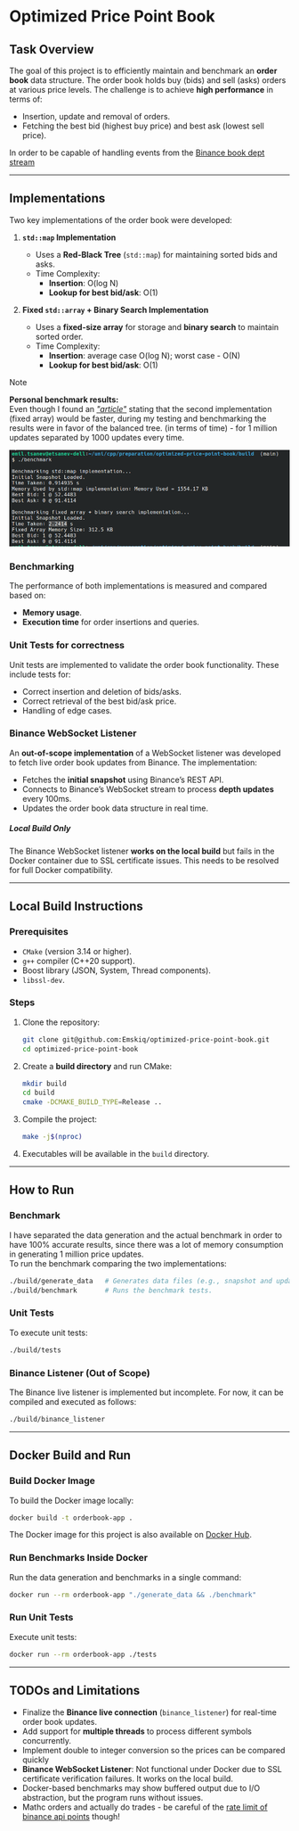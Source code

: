 # **Optimized Price Point Book**


## **Task Overview**

The goal of this project is to efficiently maintain and benchmark an **order book** data structure. The order book holds buy (bids) and sell (asks) orders at various price levels. The challenge is to achieve **high performance** in terms of:
- Insertion, update and removal of orders.
- Fetching the best bid (highest buy price) and best ask (lowest sell price).

In order to be capable of handling events from the [Binance book dept stream](https://developers.binance.com/docs/binance-spot-api-docs/web-socket-streams#diff-depth-stream)

---

## **Implementations**

Two key implementations of the order book were developed:

1. **`std::map` Implementation**
   - Uses a **Red-Black Tree** (`std::map`) for maintaining sorted bids and asks.
   - Time Complexity:
     - **Insertion**: O(log N)
     - **Lookup for best bid/ask**: O(1)

2. **Fixed `std::array` + Binary Search Implementation**
   - Uses a **fixed-size array** for storage and **binary search** to maintain sorted order.
   - Time Complexity:
     - **Insertion**: average case O(log N); worst case - O(N)
     - **Lookup for best bid/ask**: O(1)


> [!NOTE]
> **Personal benchmark results:**<br>
> Even though I found an [*"article"*](https://gist.github.com/halfelf/db1ae032dc34278968f8bf31ee999a25) stating that the second implementation (fixed array) would be faster, during my testing and benchmarking the results were in favor of the balanced tree. (in terms of time) - for 1 million updates separated by 1000 updates every time.

![Benchmark Results of 1 million updates](benchmark-1-million-updates.png)

### **Benchmarking**
The performance of both implementations is measured and compared based on:
- **Memory usage**.
- **Execution time** for order insertions and queries.

### **Unit Tests for correctness**
Unit tests are implemented to validate the order book functionality. These include tests for:
- Correct insertion and deletion of bids/asks.
- Correct retrieval of the best bid/ask price.
- Handling of edge cases.

### **Binance WebSocket Listener**

An **out-of-scope implementation** of a WebSocket listener was developed to fetch live order book updates from Binance. The implementation:
- Fetches the **initial snapshot** using Binance’s REST API.
- Connects to Binance’s WebSocket stream to process **depth updates** every 100ms.
- Updates the order book data structure in real time.

##### **Local Build Only**
The Binance WebSocket listener **works on the local build** but fails in the Docker container due to SSL certificate issues. This needs to be resolved for full Docker compatibility.


---

## **Local Build Instructions**

### **Prerequisites**
- `CMake` (version 3.14 or higher).
- `g++` compiler (C++20 support).
- Boost library (JSON, System, Thread components).
- `libssl-dev`.

### **Steps**
1. Clone the repository:

   ```bash
   git clone git@github.com:Emskiq/optimized-price-point-book.git
   cd optimized-price-point-book
   ```

2. Create a **build directory** and run CMake:

   ```bash
   mkdir build
   cd build
   cmake -DCMAKE_BUILD_TYPE=Release ..
   ```

3. Compile the project:

   ```bash
   make -j$(nproc)
   ```

4. Executables will be available in the `build` directory.

---

## **How to Run**

### **Benchmark**
I have separated the data generation and the actual benchmark in order to have 100% accurate results, since there was a lot of memory consumption in generating 1 million price updates.
<br>
To run the benchmark comparing the two implementations:

```bash
./build/generate_data   # Generates data files (e.g., snapshot and updates).
./build/benchmark       # Runs the benchmark tests.
```

### **Unit Tests**
To execute unit tests:

```bash
./build/tests
```

### **Binance Listener (Out of Scope)**
The Binance live listener is implemented but incomplete. For now, it can be compiled and executed as follows:

```bash
./build/binance_listener
```

---

## **Docker Build and Run**

### **Build Docker Image**
To build the Docker image locally:

```bash
docker build -t orderbook-app .
```

The Docker image for this project is also available on [Docker Hub](https://hub.docker.com/r/emilskiq/orderbook_app).

### **Run Benchmarks Inside Docker**

Run the data generation and benchmarks in a single command:

```bash
docker run --rm orderbook-app "./generate_data && ./benchmark"
```

### **Run Unit Tests**
Execute unit tests:

```bash
docker run --rm orderbook-app ./tests
```

---

## **TODOs and Limitations**

- Finalize the **Binance live connection** (`binance_listener`) for real-time order book updates.
- Add support for **multiple threads** to process different symbols concurrently.
- Implement double to integer conversion so the prices can be compared quickly
- **Binance WebSocket Listener**: Not functional under Docker due to SSL certificate verification failures. It works on the local build.
- Docker-based benchmarks may show buffered output due to I/O abstraction, but the program runs without issues.
- Mathc orders and actually do trades - be careful of the [rate limit of binance api points](https://dev.binance.vision/t/request-limit-on-the-api-endpoints/9275) though!
